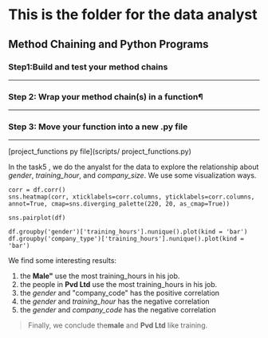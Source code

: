 # This is the folder for the data analyst

## Method Chaining and Python Programs

### Step1:Build and test your method chains
---

### Step 2: Wrap your method chain(s) in a function¶
---

### Step 3: Move your function into a new .py file
---

[project_functions py file](scripts/ project_functions.py)


In the task5 , we do the anyalst for the data to explore the relationship about *gender*, *training_hour*, and *company_size*. We use some visualization ways.

```
corr = df.corr()
sns.heatmap(corr, xticklabels=corr.columns, yticklabels=corr.columns, annot=True, cmap=sns.diverging_palette(220, 20, as_cmap=True))

sns.pairplot(df)

df.groupby('gender')['training_hours'].nunique().plot(kind = 'bar')
df.groupby('company_type')['training_hours'].nunique().plot(kind = 'bar')
```

We find some interesting results:

1. the **Male"** use the most training_hours in his job.
1. the people in **Pvd Ltd** use the most training_hours in his job.
1. the *gender* and "company_code" has the positive correlation
1. the *gender* and *training_hour* has the negative correlation
1. the *gender* and *company_code* has the negative correlation

> Finally, we conclude the**male** and **Pvd Ltd** like training. 